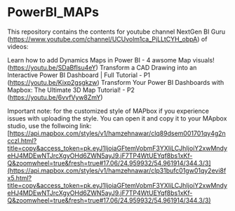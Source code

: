 # PowerBI_MAPs
This repository contains the contents for youtube channel NextGen BI Guru (https://www.youtube.com/channel/UCUvolm1ca_PjLLtCYH_obpA) of videos: 

Learn how to add Dynamics Maps in Power BI - 4 awsome Map visuals!  (https://youtu.be/SDaBfIsu4eY)
Transform a CAD Drawing into an Interactive Power BI Dashboard | Full Tutorial - P1 (https://youtu.be/Kixp2gsgkzw)
Transform Your Power BI Dashboards with Mapbox: The Ultimate 3D Map Tutorial! - P2 (https://youtu.be/6vvfVyw8ZmY)

Important note: for the customized style of MAPbox if you experience issues with uploading the style. You can open it and copy it to your MApbox studio, use the follwoing link: [https://api.mapbox.com/styles/v1/hamzehnawar/clq89dsem001701qy4g2ncczl.html?title=copy&access_token=pk.eyJ1IjoiaGFtemVobmF3YXIiLCJhIjoiY2xwMndyeHJ4MDEwNTJrcXgyOHd6ZWN5ayJ9.jF7TP4WtUEYqf8bs1xKf-Q&zoomwheel=true&fresh=true#17.06/24.959932/54.961914/344.3/3](https://api.mapbox.com/styles/v1/hamzehnawar/clp31bufc01gw01qy2evi8fx5.html?title=copy&access_token=pk.eyJ1IjoiaGFtemVobmF3YXIiLCJhIjoiY2xwMndyeHJ4MDEwNTJrcXgyOHd6ZWN5ayJ9.jF7TP4WtUEYqf8bs1xKf-Q&zoomwheel=true&fresh=true#17.06/24.959932/54.961914/344.3/3)  
